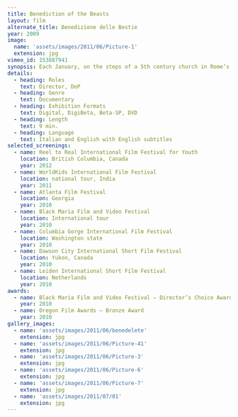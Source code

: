 ```yaml
---
title: Benediction of the Beasts
layout: film
alternate_title: Benedizione delle Bestie
year: 2009
image:
  name: 'assets/images/2011/06/Picture-1'
  extension: jpg
vimeo_id: 153887941
synopsis: Each January, on the steps of a 5th century church in Rome’s most derelict neighborhood, man and beast participate in an ancient rite.
details:
  - heading: Roles
    text: Director, DoP
  - heading: Genre
    text: Documentary
  - heading: Exhibition Formats
    text: Digital, DigiBeta, Beta-SP, DVD
  - heading: Length
    text: 9 min.
  - heading: Language
    text: Italian and English with English subtitles
selected_screenings:
  - name: Reel to Real International Film Festival for Youth
    location: British Columbia, Canada
    year: 2012
  - name: WorldKids International Film Festival
    location: national tour, India
    year: 2011
  - name: Atlanta Film Festival
    location: Georgia
    year: 2010
  - name: Black Maria Film and Video Festival
    location: International tour
    year: 2010
  - name: Columbia Gorge International Film Festival
    location: Washington state
    year: 2010
  - name: Dawson City International Short Film Festival
    location: Yukon, Canada
    year: 2010
  - name: Leiden International Short Film Festival
    location: Netherlands
    year: 2010
awards:
  - name: Black Maria Film and Video Festival – Director’s Choice Award
    year: 2010
  - name: Oregon Film Awards – Bronze Award
    year: 2010
gallery_images:
  - name: 'assets/images/2011/06/benedelete'
    extension: jpg
  - name: 'assets/images/2011/06/Picture-41'
    extension: jpg
  - name: 'assets/images/2011/06/Picture-3'
    extension: jpg
  - name: 'assets/images/2011/06/Picture-6'
    extension: jpg
  - name: 'assets/images/2011/06/Picture-7'
    extension: jpg
  - name: 'assets/images/2011/07/01'
    extension: jpg
---
```

